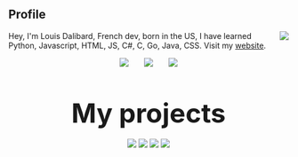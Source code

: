 ## Profile
<img align="right" src="https://github-readme-stats.vercel.app/api?username=TechAdvancedCyborg&show_icons=true&theme=dracula" />

Hey, I'm Louis Dalibard, French dev, born in the US, I have learned Python, Javascript, HTML, JS, C#, C, Go, Java, CSS. Visit my <a href="https://techadvancedcyborg.github.io/">website</a>.
<br>
<p align="center">
    <img src="http://img.shields.io/badge/Discord-%40OnTake%235344-7289DA?style=for-the-badge" />
    &nbsp;&nbsp;&nbsp;&nbsp;&nbsp;
    <img src="http://img.shields.io/badge/Twiter-%40TvOutOf-1DA1F2?style=for-the-badge" />
    &nbsp;&nbsp;&nbsp;&nbsp;&nbsp;
    <img src="http://img.shields.io/badge/Instagram-%40louisdalibard-E1306C?style=for-the-badge" />
    <br>
    <br>
    <br>
    <br>
    <font size="14">
        <b>
            My projects
        </b><br>
    </font>
    <br>
    <img src="https://github-readme-stats.vercel.app/api/pin/?username=TechAdvancedCyborg&repo=NekoVault&theme=dracula" />
    <img src="https://github-readme-stats.vercel.app/api/pin/?username=TechAdvancedCyborg&repo=DiscordRPCForMPRIS2&theme=dracula" />
    <img src="https://github-readme-stats.vercel.app/api/pin/?username=TechAdvancedCyborg&repo=OpenNotes&theme=dracula" />
    <img src="https://github-readme-stats.vercel.app/api/pin/?username=TechAdvancedCyborg&repo=TTACT-s-Anime-Player-Revamped&theme=dracula" />
</p>
